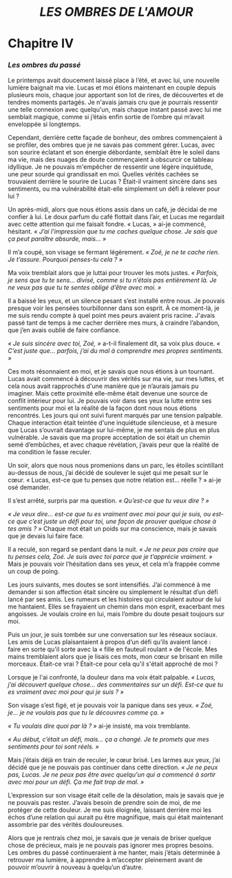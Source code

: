 <div align="center">

<h1><b><i>LES OMBRES DE L'AMOUR</i></b></h1>

</div>

# Chapitre IV 

### *Les ombres du passé*


Le printemps avait doucement laissé place à l’été, et avec lui, une nouvelle lumière baignait ma 
vie. Lucas et moi étions maintenant en couple depuis plusieurs mois, chaque jour apportant son
lot de rires, de découvertes et de tendres moments partagés. Je n'avais jamais cru que je pourrais 
ressentir une telle connexion avec quelqu'un, mais chaque instant passé avec lui me semblait 
magique, comme si j’étais enfin sortie de l’ombre qui m’avait enveloppée si longtemps.

Cependant, derrière cette façade de bonheur, des ombres commençaient à se profiler, des ombres
que je ne savais pas comment gérer. Lucas, avec son sourire éclatant et son énergie débordante,
semblait être le soleil dans ma vie, mais des nuages de doute commençaient à obscurcir ce
tableau idyllique. Je ne pouvais m'empêcher de ressentir une légère inquiétude, une peur sourde
qui grandissait en moi. Quelles vérités cachées se trouvaient derrière le sourire de Lucas ? Était-il
vraiment sincère dans ses sentiments, ou ma vulnérabilité était-elle simplement un défi à relever
pour lui ?

Un après-midi, alors que nous étions assis dans un café, je décidai de me confier à lui. Le doux
parfum du café flottait dans l’air, et Lucas me regardait avec cette attention qui me faisait fondre.
« Lucas, » ai-je commencé, hésitant. *« J’ai l’impression que tu me caches quelque chose. Je sais
que ça peut paraître absurde, mais… »*

Il m’a coupé, son visage se fermant légèrement. *« Zoé, je ne te cache rien. Je t’assure. Pourquoi
penses-tu cela ? »*

Ma voix tremblait alors que je luttai pour trouver les mots justes. *« Parfois, je sens que tu te
sens… divisé, comme si tu n’étais pas entièrement là. Je ne veux pas que tu te sentes obligé
d’être avec moi. »*

Il a baissé les yeux, et un silence pesant s’est installé entre nous. Je pouvais presque voir les
pensées tourbillonner dans son esprit. À ce moment-là, je me suis rendu compte à quel point mes
peurs avaient pris racine. J'avais passé tant de temps à me cacher derrière mes murs, à craindre
l’abandon, que j’en avais oublié de faire confiance.

*« Je suis sincère avec toi, Zoé, »* a-t-il finalement dit, sa voix plus douce. *« C’est juste que…
parfois, j’ai du mal à comprendre mes propres sentiments. »*

Ces mots résonnaient en moi, et je savais que nous étions à un tournant. Lucas avait commencé à
découvrir des vérités sur ma vie, sur mes luttes, et cela nous avait rapprochés d'une manière que
je n’aurais jamais pu imaginer. Mais cette proximité elle-même était devenue une source de
conflit intérieur pour lui. Je pouvais voir dans ses yeux la lutte entre ses sentiments pour moi et
la réalité de la façon dont nous nous étions rencontrés.
Les jours qui ont suivi furent marqués par une tension palpable. Chaque interaction était teintée
d'une inquiétude silencieuse, et à mesure que Lucas s’ouvrait davantage sur lui-même, je me
sentais de plus en plus vulnérable. Je savais que ma propre acceptation de soi était un chemin
semé d’embûches, et avec chaque révélation, j’avais peur que la réalité de ma condition le fasse
reculer.

Un soir, alors que nous nous promenions dans un parc, les étoiles scintillant au-dessus de nous,
j’ai décidé de soulever le sujet qui me pesait sur le cœur. « Lucas, est-ce que tu penses que notre
relation est… réelle ? » ai-je osé demander.

Il s’est arrêté, surpris par ma question. *« Qu’est-ce que tu veux dire ? »*

*« Je veux dire… est-ce que tu es vraiment avec moi pour qui je suis, ou est-ce que c’est juste un
défi pour toi, une façon de prouver quelque chose à tes amis ? »* Chaque mot était un poids sur
ma conscience, mais je savais que je devais lui faire face.

Il a reculé, son regard se perdant dans la nuit. *« Je ne peux pas croire que tu penses cela, Zoé. Je
suis avec toi parce que je t’apprécie vraiment. »* Mais je pouvais voir l’hésitation dans ses yeux,
et cela m’a frappée comme un coup de poing.

Les jours suivants, mes doutes se sont intensifiés. J’ai commencé à me demander si son affection
était sincère ou simplement le résultat d’un défi lancé par ses amis. Les rumeurs et les histoires qui 
circulaient autour de lui me hantaient. Elles se frayaient un chemin dans mon esprit,
exacerbant mes angoisses. Je voulais croire en lui, mais l’ombre du doute pesait toujours sur moi.

Puis un jour, je suis tombée sur une conversation sur les réseaux sociaux. Les amis de Lucas
plaisantaient à propos d’un défi qu’ils avaient lancé : faire en sorte qu'il sorte avec la « fille en
fauteuil roulant » de l'école. Mes mains tremblaient alors que je lisais ces mots, mon cœur se
brisant en mille morceaux. Était-ce vrai ? Était-ce pour cela qu'il s'était approché de moi ?

Lorsque je l'ai confronté, la douleur dans ma voix était palpable. *« Lucas, j’ai découvert quelque
chose… des commentaires sur un défi. Est-ce que tu es vraiment avec moi pour qui je suis ? »*

Son visage s’est figé, et je pouvais voir la panique dans ses yeux. *« Zoé, je… je ne voulais pas
que tu le découvres comme ça. »*

*« Tu voulais dire quoi par là ? »* ai-je insisté, ma voix tremblante.

*« Au début, c’était un défi, mais… ça a changé. Je te promets que mes sentiments pour toi sont
réels. »*

Mais j’étais déjà en train de reculer, le cœur brisé. Les larmes aux yeux, j’ai décidé que je ne
pouvais pas continuer dans cette direction. *« Je ne peux pas, Lucas. Je ne peux pas être avec
quelqu'un qui a commencé à sortir avec moi pour un défi. Ça me fait trop de mal. »*

L’expression sur son visage était celle de la désolation, mais je savais que je ne pouvais pas
rester. J’avais besoin de prendre soin de moi, de me protéger de cette douleur. Je me suis
éloignée, laissant derrière moi les échos d’une relation qui aurait pu être magnifique, mais qui
était maintenant assombrie par des vérités douloureuses.

Alors que je rentrais chez moi, je savais que je venais de briser quelque chose de précieux, mais
je ne pouvais pas ignorer mes propres besoins. Les ombres du passé continueraient à me hanter,
mais j’étais déterminée à retrouver ma lumière, à apprendre à m’accepter pleinement avant de
pouvoir m’ouvrir à nouveau à quelqu’un d’autre.
